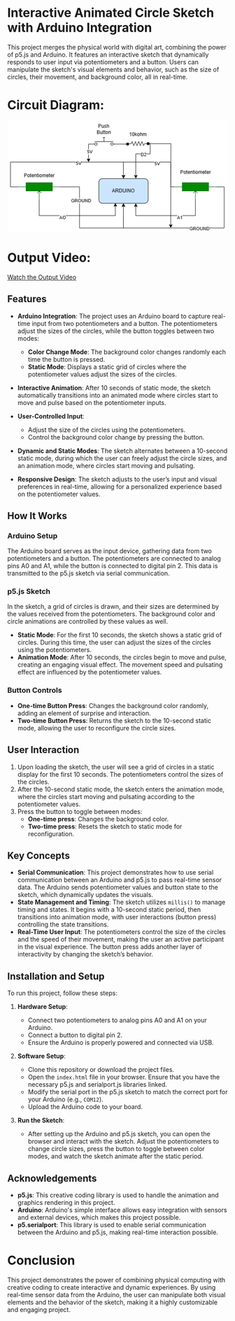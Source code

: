 # Interactive Animated Circle Sketch with Arduino Integration

This project merges the physical world with digital art, combining the power of p5.js and Arduino. It features an interactive sketch that dynamically responds to user input via potentiometers and a button. Users can manipulate the sketch's visual elements and behavior, such as the size of circles, their movement, and background color, all in real-time.

# Circuit Diagram:

  ![Circuit Diagram](circuitdiagram.png)

# Output Video:

[Watch the Output Video](demo.mp4)


## Features

- **Arduino Integration**: The project uses an Arduino board to capture real-time input from two potentiometers and a button. The potentiometers adjust the sizes of the circles, while the button toggles between two modes:
  - **Color Change Mode**: The background color changes randomly each time the button is pressed.
  - **Static Mode**: Displays a static grid of circles where the potentiometer values adjust the sizes of the circles.
  
- **Interactive Animation**: After 10 seconds of static mode, the sketch automatically transitions into an animated mode where circles start to move and pulse based on the potentiometer inputs.

- **User-Controlled Input**: 
  - Adjust the size of the circles using the potentiometers.
  - Control the background color change by pressing the button.

- **Dynamic and Static Modes**: The sketch alternates between a 10-second static mode, during which the user can freely adjust the circle sizes, and an animation mode, where circles start moving and pulsating.

- **Responsive Design**: The sketch adjusts to the user’s input and visual preferences in real-time, allowing for a personalized experience based on the potentiometer values.

## How It Works

### Arduino Setup

The Arduino board serves as the input device, gathering data from two potentiometers and a button. The potentiometers are connected to analog pins A0 and A1, while the button is connected to digital pin 2. This data is transmitted to the p5.js sketch via serial communication.

### p5.js Sketch

In the sketch, a grid of circles is drawn, and their sizes are determined by the values received from the potentiometers. The background color and circle animations are controlled by these values as well.

- **Static Mode**: For the first 10 seconds, the sketch shows a static grid of circles. During this time, the user can adjust the sizes of the circles using the potentiometers.
- **Animation Mode**: After 10 seconds, the circles begin to move and pulse, creating an engaging visual effect. The movement speed and pulsating effect are influenced by the potentiometer values.

### Button Controls

- **One-time Button Press**: Changes the background color randomly, adding an element of surprise and interaction.
- **Two-time Button Press**: Returns the sketch to the 10-second static mode, allowing the user to reconfigure the circle sizes.

## User Interaction

1. Upon loading the sketch, the user will see a grid of circles in a static display for the first 10 seconds. The potentiometers control the sizes of the circles.
2. After the 10-second static mode, the sketch enters the animation mode, where the circles start moving and pulsating according to the potentiometer values.
3. Press the button to toggle between modes:
   - **One-time press**: Changes the background color.
   - **Two-time press**: Resets the sketch to static mode for reconfiguration.

## Key Concepts

- **Serial Communication**: This project demonstrates how to use serial communication between an Arduino and p5.js to pass real-time sensor data. The Arduino sends potentiometer values and button state to the sketch, which dynamically updates the visuals.
- **State Management and Timing**: The sketch utilizes `millis()` to manage timing and states. It begins with a 10-second static period, then transitions into animation mode, with user interactions (button press) controlling the state transitions.
- **Real-Time User Input**: The potentiometers control the size of the circles and the speed of their movement, making the user an active participant in the visual experience. The button press adds another layer of interactivity by changing the sketch’s behavior.

## Installation and Setup

To run this project, follow these steps:

1. **Hardware Setup**:
   - Connect two potentiometers to analog pins A0 and A1 on your Arduino.
   - Connect a button to digital pin 2.
   - Ensure the Arduino is properly powered and connected via USB.

2. **Software Setup**:
   - Clone this repository or download the project files.
   - Open the `index.html` file in your browser. Ensure that you have the necessary p5.js and serialport.js libraries linked.
   - Modify the serial port in the p5.js sketch to match the correct port for your Arduino (e.g., `COM12`).
   - Upload the Arduino code to your board.

3. **Run the Sketch**:
   - After setting up the Arduino and p5.js sketch, you can open the browser and interact with the sketch. Adjust the potentiometers to change circle sizes, press the button to toggle between color modes, and watch the sketch animate after the static period.


## Acknowledgements

- **p5.js**: This creative coding library is used to handle the animation and graphics rendering in this project.
- **Arduino**: Arduino's simple interface allows easy integration with sensors and external devices, which makes this project possible.
- **p5.serialport**: This library is used to enable serial communication between the Arduino and p5.js, making real-time interaction possible.

# Conclusion
This project demonstrates the power of combining physical computing with creative coding to create interactive and dynamic experiences. By using real-time sensor data from the Arduino, the user can manipulate both visual elements and the behavior of the sketch, making it a highly customizable and engaging project.
